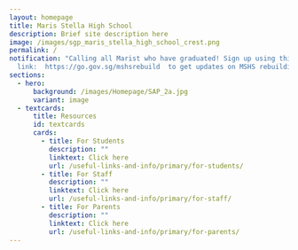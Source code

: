 ```yaml
---
layout: homepage
title: Maris Stella High School
description: Brief site description here
image: /images/sgp_maris_stella_high_school_crest.png
permalink: /
notification: "Calling all Marist who have graduated! Sign up using this
  link:  https://go.gov.sg/mshsrebuild  to get updates on MSHS rebuilding!"
sections:
  - hero:
      background: /images/Homepage/SAP_2a.jpg
      variant: image
  - textcards:
      title: Resources
      id: textcards
      cards:
        - title: For Students
          description: ""
          linktext: Click here
          url: /useful-links-and-info/primary/for-students/
        - title: For Staff
          description: ""
          linktext: Click here
          url: /useful-links-and-info/primary/for-staff/
        - title: For Parents
          description: ""
          linktext: Click here
          url: /useful-links-and-info/primary/for-parents/
---
```

